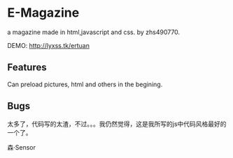 E-Magazine
==========

a magazine made in html,javascript and css. by zhs490770.

DEMO: 
http://lyxss.tk/ertuan


Features
---
Can preload pictures, html and others in the begining.


Bugs
---
太多了，代码写的太渣，不过。。。我仍然觉得，这是我所写的js中代码风格最好的一个了。


森·Sensor
